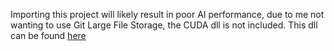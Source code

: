 Importing this project will likely result in poor AI performance, due to me not wanting to use Git Large File Storage, the CUDA dll is not included. This dll can be found [here](https://drive.google.com/file/d/1lTRGcGb5MCuH3rxwEZAS5nbH5oVYag5K/view?usp=sharing)
